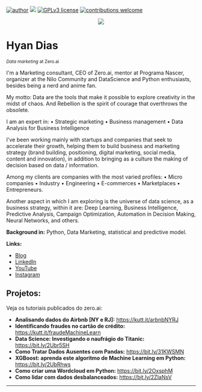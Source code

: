 [![author](https://img.shields.io/badge/author-carlosfab-red.svg)](https://www.linkedin.com/in/carlosfab) [![](https://img.shields.io/badge/python-3.7+-blue.svg)](https://www.python.org/downloads/release/python-365/) [![GPLv3 license](https://img.shields.io/badge/License-GPLv3-blue.svg)](http://perso.crans.org/besson/LICENSE.html) [![contributions welcome](https://img.shields.io/badge/contributions-welcome-brightgreen.svg?style=flat)](https://github.com/carlosfab/data_science/issues)

<p align="center">
  <img src="https://zeroai.com.br/wp-content/uploads/2021/10/banner-scaled.jpg" >
</p>

# Hyan Dias
<sub>*Data marketing* at Zero.ai</sub>

I'm a Marketing consultant, CEO of Zero.ai, mentor at Programa Nascer, organizer at the Nilo Community and DataScience and Python enthusiasts, besides being a nerd and anime fan.

My motto:
Data are the tools that make it possible to explore creativity in the midst of chaos. And Rebellion is the spirit of courage that overthrows the obsolete.

I am an expert in:
• Strategic marketing
• Business management
• Data Analysis for Business Intelligence

I've been working mainly with startups and companies that seek to accelerate their growth, helping them to build business and marketing strategy (brand building, positioning, digital marketing, social media, content and innovation), in addition to bringing as a culture the making of decision based on data / information.

Among my clients are companies with the most varied profiles:
• Micro companies
• Industry
• Engineering
• E-commerces
• Marketplaces
• Entrepreneurs.

Another aspect in which I am exploring is the universe of data science, as a business strategy, within it are: Deep Learning, Business Intelligence, Predictive Analysis, Campaign Optimization, Automation in Decision Making, Neural Networks, and others.

**Background in:** Python, Data Marketing, statistical and predictive model.

**Links:**
* [Blog](http://zeroai.com.br)
* [LinkedIn](https://www.linkedin.com/in/hyan-dias/)
* [YouTube](https://www.youtube.com/channel/UCpa3EHc_mTr0UVffXo1MU5A)
* [Instagram](https://www.instagram.com/zero.ai.oficial/)


## Projetos:
Veja os tutoriais publicados do zero.ai:

* **Analisando dados do Airbnb [NY e RJ]:** https://kutt.it/arbnbNYRJ
* **Identificando fraudes no cartão de crédito:** https://kutt.it/fraudeMachineLearn
* **Data Science: Investigando o naufrágio do Titanic:** https://bit.ly/2Ubr5SH
* **Como Tratar Dados Ausentes com Pandas:** https://bit.ly/31KWSMN
* **XGBoost: aprenda este algoritmo de Machine Learning em Python:** https://bit.ly/2UbRhws
* **Como criar uma Wordcloud em Python:** https://bit.ly/2OxsphM
* **Como lidar com dados desbalanceados:** https://bit.ly/2ZlaNsV

---




